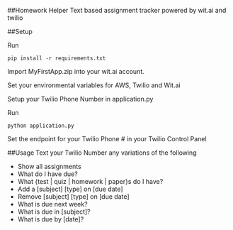 ##Homework Helper
Text based assignment tracker powered by wit.ai and twilio

##Setup

Run
```
pip install -r requirements.txt
```

Import MyFirstApp.zip into your wit.ai account.

Set your environmental variables for AWS, Twilio and Wit.ai

Setup your Twilio Phone Number in application.py

Run
```
python application.py
```

Set the endpoint for your Twilio Phone # in your Twilio Control Panel

##Usage
Text your Twilio Number any variations of the following

+ Show all assignments
+ What do I have due?
+ What {test | quiz | homework | paper}s do I have?
+ Add a [subject] [type] on [due date]
+ Remove [subject] [type] on [due date]
+ What is due next week?
+ What is due in [subject]?
+ What is due by [date]?
